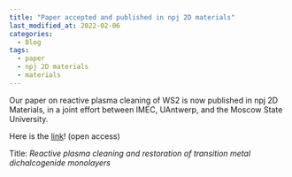 ```yaml
---
title: "Paper accepted and published in npj 2D materials"
last_modified_at: 2022-02-06
categories:
  - Blog
tags:
  - paper
  - npj 2D materials
  - materials
---
```


Our paper on reactive plasma cleaning of WS2 is now published in npj 2D Materials, in a joint effort between IMEC, UAntwerp, and the Moscow State University.

Here is the [link](https://www.nature.com/articles/s41699-020-00197-7)! (open access)

Title:
<em>Reactive plasma cleaning and restoration of transition metal dichalcogenide monolayers</em>
